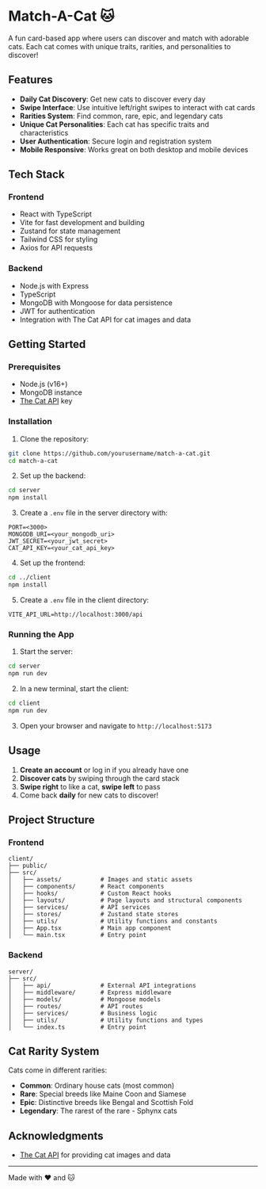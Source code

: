 # Match-A-Cat 🐱

A fun card-based app where users can discover and match with adorable cats. Each cat comes with unique traits, rarities, and personalities to discover!

## Features

- **Daily Cat Discovery**: Get new cats to discover every day
- **Swipe Interface**: Use intuitive left/right swipes to interact with cat cards
- **Rarities System**: Find common, rare, epic, and legendary cats
- **Unique Cat Personalities**: Each cat has specific traits and characteristics
- **User Authentication**: Secure login and registration system
- **Mobile Responsive**: Works great on both desktop and mobile devices

## Tech Stack

### Frontend

- React with TypeScript
- Vite for fast development and building
- Zustand for state management
- Tailwind CSS for styling
- Axios for API requests

### Backend

- Node.js with Express
- TypeScript
- MongoDB with Mongoose for data persistence
- JWT for authentication
- Integration with The Cat API for cat images and data

## Getting Started

### Prerequisites

- Node.js (v16+)
- MongoDB instance
- [The Cat API](https://thecatapi.com/) key

### Installation

1. Clone the repository:

```bash
git clone https://github.com/yourusername/match-a-cat.git
cd match-a-cat
```

2. Set up the backend:

```bash
cd server
npm install
```

3. Create a `.env` file in the server directory with:

```
PORT=<3000>
MONGODB_URI=<your_mongodb_uri>
JWT_SECRET=<your_jwt_secret>
CAT_API_KEY=<your_cat_api_key>
```

4. Set up the frontend:

```bash
cd ../client
npm install
```

5. Create a `.env` file in the client directory:

```
VITE_API_URL=http://localhost:3000/api
```

### Running the App

1. Start the server:

```bash
cd server
npm run dev
```

2. In a new terminal, start the client:

```bash
cd client
npm run dev
```

3. Open your browser and navigate to `http://localhost:5173`

## Usage

1. **Create an account** or log in if you already have one
2. **Discover cats** by swiping through the card stack
3. **Swipe right** to like a cat, **swipe left** to pass
4. Come back **daily** for new cats to discover!

## Project Structure

### Frontend

```
client/
├── public/
├── src/
│   ├── assets/           # Images and static assets
│   ├── components/       # React components
│   ├── hooks/            # Custom React hooks
│   ├── layouts/          # Page layouts and structural components
│   ├── services/         # API services
│   ├── stores/           # Zustand state stores
│   ├── utils/            # Utility functions and constants
│   ├── App.tsx           # Main app component
│   └── main.tsx          # Entry point
```

### Backend

```
server/
├── src/
│   ├── api/              # External API integrations
│   ├── middleware/       # Express middleware
│   ├── models/           # Mongoose models
│   ├── routes/           # API routes
│   ├── services/         # Business logic
│   ├── utils/            # Utility functions and types
│   └── index.ts          # Entry point
```

## Cat Rarity System

Cats come in different rarities:

- **Common**: Ordinary house cats (most common)
- **Rare**: Special breeds like Maine Coon and Siamese
- **Epic**: Distinctive breeds like Bengal and Scottish Fold
- **Legendary**: The rarest of the rare - Sphynx cats

## Acknowledgments

- [The Cat API](https://thecatapi.com/) for providing cat images and data

---

Made with ❤️ and 🐱
